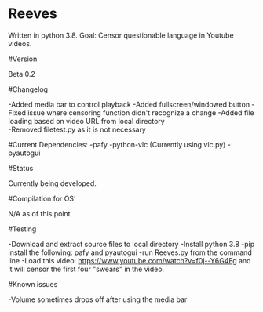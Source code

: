 # Reeves
Written in python 3.8.
Goal: Censor questionable language in Youtube videos.

#Version

Beta 0.2

#Changelog

-Added media bar to control playback
-Added fullscreen/windowed button
-Fixed issue where censoring function didn't recognize a change
-Added file loading based on video URL from local directory  
-Removed filetest.py as it is not necessary

#Current Dependencies:
-pafy
-python-vlc (Currently using vlc.py)
-pyautogui

#Status

Currently being developed.

#Compilation for OS'

N/A as of this point

#Testing

-Download and extract source files to local directory
-Install python 3.8
-pip install the following: pafy and pyautogui
-run Reeves.py from the command line
-Load this video: https://www.youtube.com/watch?v=f0j--Y6G4Fg and it will censor the first four "swears" in the video.

#Known issues

-Volume sometimes drops off after using the media bar
